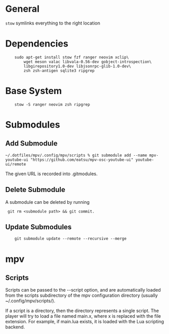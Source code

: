 # General

`stow` symlinks everything to the right location

# Dependencies

```
    sudo apt-get install stow fzf ranger neovim xclip\
        wget meson valac libvala-0.56-dev gobject-introspection\
        libgirepository1.0-dev libjsonrpc-glib-1.0-dev\
        zsh zsh-antigen sqlite3 ripgrep
```

# Base System

```
    stow -S ranger neovim zsh ripgrep
```

# Submodules

## Add Submodule

```
~/.dotfiles/mpv/.config/mpv/scripts % git submodule add --name mpv-youtube-ui "https://github.com/eatsu/mpv-osc-youtube-ui" youtube-ui/remote
```

The given URL is recorded into .gitmodules.


## Delete Submodule

 A submodule can be deleted by running

```
 git rm <submodule path> && git commit.
```

## Update Submodules

```
    git submodule update --remote --recursive --merge
```

# mpv

## Scripts

Scripts  can  be  passed  to the --script option, and are automatically
loaded from the scripts subdirectory of the mpv configuration directory
(usually ~/.config/mpv/scripts/).

If a script is  a  directory, then  the  directory  represents a single script.
The player will try to load a file named main.x, where  x  is replaced with the
file extension. For example, if main.lua exists, it is loaded with the Lua scripting backend.
